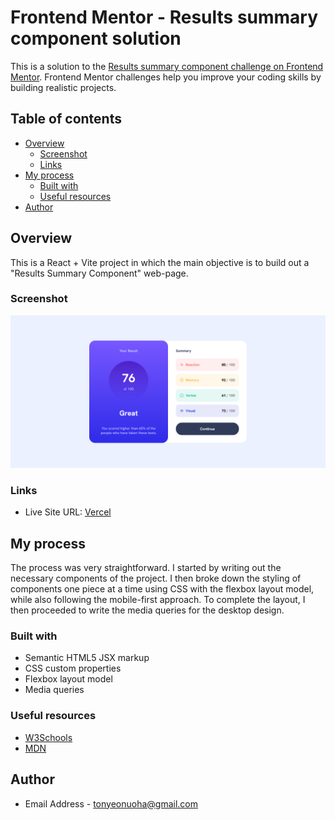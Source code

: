 # Frontend Mentor - Results summary component solution

This is a solution to the
[Results summary component challenge on Frontend Mentor](https://www.frontendmentor.io/challenges/results-summary-component-CE_K6s0maV).
Frontend Mentor challenges help you improve your coding skills by building realistic projects.

## Table of contents

-   [Overview](#overview)
    -   [Screenshot](#screenshot)
    -   [Links](#links)
-   [My process](#my-process)
    -   [Built with](#built-with)
    -   [Useful resources](#useful-resources)
-   [Author](#author)

## Overview

This is a React + Vite project in which the main objective is to build out a "Results Summary Component" web-page.

### Screenshot

![Screenshot](./results-summary.png)

### Links

-   Live Site URL: [Vercel]()

## My process

The process was very straightforward. I started by writing out the necessary components of the project. I then broke
down the styling of components one piece at a time using CSS with the flexbox layout model, while also following the
mobile-first approach. To complete the layout, I then proceeded to write the media queries for the desktop design.

### Built with

-   Semantic HTML5 JSX markup
-   CSS custom properties
-   Flexbox layout model
-   Media queries

### Useful resources

-   [W3Schools](https://www.w3schools.com/)
-   [MDN](https://developer.mozilla.org/)

## Author

-   Email Address - [tonyeonuoha@gmail.com](tonyeonuoha@gmail.com)
